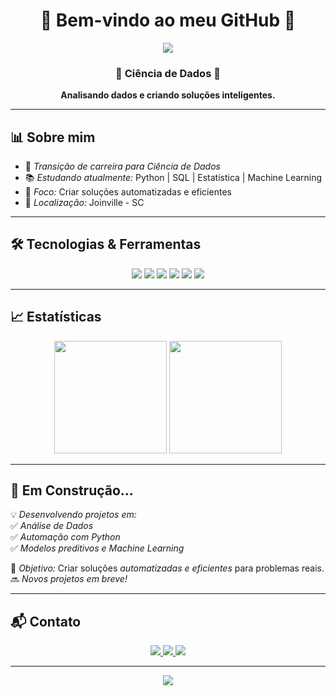<h1 align="center">
  🚀 Bem-vindo ao meu GitHub 🚀
</h1>

<p align="center">
  <img src="https://capsule-render.vercel.app/api?type=waving&color=8A2BE2&height=100&section=header"/>
</p>

<h3 align="center">🔹 Ciência de Dados 🔹</h3>

<p align="center">
  <strong>Analisando dados e criando soluções inteligentes.</strong>
</p>

---

## 📊 Sobre mim  

- 🎯 *Transição de carreira para Ciência de Dados*  
- 📚 *Estudando atualmente:* Python | SQL | Estatística | Machine Learning  
- 🚀 *Foco:* Criar soluções automatizadas e eficientes  
- 📍 *Localização:* Joinville - SC  

---

## 🛠️ Tecnologias & Ferramentas  

<p align="center">
  <img src="https://img.shields.io/badge/-Python-8A2BE2?style=for-the-badge&logo=python&logoColor=white" />
  <img src="https://img.shields.io/badge/-SQL-4B0082?style=for-the-badge&logo=mysql&logoColor=white" />
  <img src="https://img.shields.io/badge/-Power%20BI-663399?style=for-the-badge&logo=powerbi&logoColor=black" />
  <img src="https://img.shields.io/badge/-Pandas-191970?style=for-the-badge&logo=pandas&logoColor=white" />
  <img src="https://img.shields.io/badge/-Jupyter-6A5ACD?style=for-the-badge&logo=jupyter&logoColor=white" />
  <img src="https://img.shields.io/badge/-Machine%20Learning-800080?style=for-the-badge&logo=tensorflow&logoColor=white" />
</p>

---

## 📈 Estatísticas  

<p align="center">
  <img height="180em" src="https://github-readme-stats.vercel.app/api?username=seu-username&show_icons=true&theme=dark&hide_border=true&bg_color=000000"/>
  <img height="180em" src="https://github-readme-stats.vercel.app/api/top-langs/?username=seu-username&layout=compact&theme=dark&hide_border=true&bg_color=000000"/>
</p>

---

## 🚧 Em Construção...  

💡 *Desenvolvendo projetos em:*  
✅ *Análise de Dados*  
✅ *Automação com Python*  
✅ *Modelos preditivos e Machine Learning*  

📌 *Objetivo:* Criar soluções *automatizadas e eficientes* para problemas reais.  
🔜 *Novos projetos em breve!*  

---

## 📬 Contato  

<p align="center">
  <a href="https://www.linkedin.com/in/seu-username">
    <img src="https://img.shields.io/badge/-LinkedIn-0A66C2?style=for-the-badge&logo=linkedin&logoColor=white"/>
  </a>
  <a href="mailto:nathan.lisboa@outlook.com">
    <img src="https://img.shields.io/badge/-Email-D14836?style=for-the-badge&logo=gmail&logoColor=white"/>
  </a>
  <a href="https://www.instagram.com/seu-username">
    <img src="https://img.shields.io/badge/-Instagram-BF4080?style=for-the-badge&logo=instagram&logoColor=white"/>
  </a>
</p>

---

<p align="center">
  <img src="https://capsule-render.vercel.app/api?type=waving&color=8A2BE2&height=100&section=footer"/>
</p>
